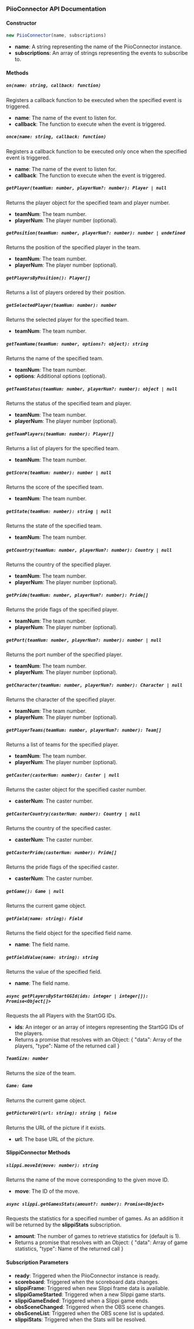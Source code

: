 
### PiioConnector API Documentation

#### Constructor

```javascript
new PiioConnector(name, subscriptions)
```

- **name**: A string representing the name of the PiioConnector instance.
- **subscriptions**: An array of strings representing the events to subscribe to.

#### Methods

##### `on(name: string, callback: function)`

Registers a callback function to be executed when the specified event is triggered.

- **name**: The name of the event to listen for.
- **callback**: The function to execute when the event is triggered.

##### `once(name: string, callback: function)`

Registers a callback function to be executed only once when the specified event is triggered.

- **name**: The name of the event to listen for.
- **callback**: The function to execute when the event is triggered.

##### `getPlayer(teamNum: number, playerNum?: number): Player | null`

Returns the player object for the specified team and player number.

- **teamNum**: The team number.
- **playerNum**: The player number (optional).

##### `getPosition(teamNum: number, playerNum?: number): number | undefined`

Returns the position of the specified player in the team.

- **teamNum**: The team number.
- **playerNum**: The player number (optional).

##### `getPlayersByPosition(): Player[]`

Returns a list of players ordered by their position.

##### `getSelectedPlayer(teamNum: number): number`

Returns the selected player for the specified team.

- **teamNum**: The team number.

##### `getTeamName(teamNum: number, options?: object): string`

Returns the name of the specified team.

- **teamNum**: The team number.
- **options**: Additional options (optional).

##### `getTeamStatus(teamNum: number, playerNum?: number): object | null`

Returns the status of the specified team and player.

- **teamNum**: The team number.
- **playerNum**: The player number (optional).

##### `getTeamPlayers(teamNum: number): Player[]`

Returns a list of players for the specified team.

- **teamNum**: The team number.

##### `getScore(teamNum: number): number | null`

Returns the score of the specified team.

- **teamNum**: The team number.

##### `getState(teamNum: number): string | null`

Returns the state of the specified team.

- **teamNum**: The team number.

##### `getCountry(teamNum: number, playerNum?: number): Country | null`

Returns the country of the specified player.

- **teamNum**: The team number.
- **playerNum**: The player number (optional).

##### `getPride(teamNum: number, playerNum?: number): Pride[]`

Returns the pride flags of the specified player.

- **teamNum**: The team number.
- **playerNum**: The player number (optional).

##### `getPort(teamNum: number, playerNum?: number): number | null`

Returns the port number of the specified player.

- **teamNum**: The team number.
- **playerNum**: The player number (optional).

##### `getCharacter(teamNum: number, playerNum?: number): Character | null`

Returns the character of the specified player.

- **teamNum**: The team number.
- **playerNum**: The player number (optional).

##### `getPlayerTeams(teamNum: number, playerNum?: number): Team[]`

Returns a list of teams for the specified player.

- **teamNum**: The team number.
- **playerNum**: The player number (optional).

##### `getCaster(casterNum: number): Caster | null`

Returns the caster object for the specified caster number.

- **casterNum**: The caster number.

##### `getCasterCountry(casterNum: number): Country | null`

Returns the country of the specified caster.

- **casterNum**: The caster number.

##### `getCasterPride(casterNum: number): Pride[]`

Returns the pride flags of the specified caster.

- **casterNum**: The caster number.

##### `getGame(): Game | null`

Returns the current game object.

##### `getField(name: string): Field`

Returns the field object for the specified field name.

- **name**: The field name.

##### `getFieldValue(name: string): string`

Returns the value of the specified field.

- **name**: The field name.

##### `async getPlayersByStartGGId(ids: integer | integer[]): Promise<Object[]>`

Requests the all Players with the StartGG IDs.

- **ids**: An integer or an array of integers representing the StartGG IDs of the players.
- Returns a promise that resolves with an Object: {
  "data": Array of the players,
  "type": Name of the returned call
  }

##### `TeamSize: number`

Returns the size of the team.

##### `Game: Game`

Returns the current game object.

##### `getPictureUrl(url: string): string | false`

Returns the URL of the picture if it exists.

- **url**: The base URL of the picture.

#### SlippiConnector Methods

##### `slippi.moveId(move: number): string`

Returns the name of the move corresponding to the given move ID.

- **move**: The ID of the move.

##### `async slippi.getGamesStats(amount?: number): Promise<Object>`

Requests the statistics for a specified number of games.
As an addition it will be returned by the **slippiStats** subscription.

- **amount**: The number of games to retrieve statistics for (default is 1).
- Returns a promise that resolves with an Object: {
  "data": Array of game statistics,
  "type": Name of the returned call
}

#### Subscription Parameters

- **ready**: Triggered when the PiioConnector instance is ready.
- **scoreboard**: Triggered when the scoreboard data changes.
- **slippiFrame**: Triggered when new Slippi frame data is available.
- **slippiGameStarted**: Triggered when a new Slippi game starts.
- **slippiGameEnded**: Triggered when a Slippi game ends.
- **obsSceneChanged**: Triggered when the OBS scene changes.
- **obsSceneList**: Triggered when the OBS scene list is updated.
- **slippiStats**: Triggered when the Stats will be resolved.
